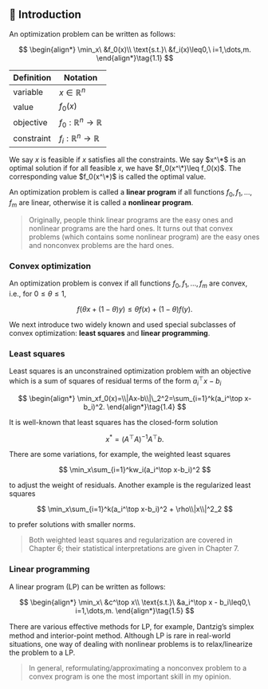 ## :book: Introduction

An optimization problem can be written as follows:

$$
\begin{align*}
\min_x\ &f_0(x)\\
\text{s.t.}\ &f_i(x)\leq0,\ i=1,\dots,m.
\end{align*}\tag{1.1}
$$

| Definition       | Notation                        |
|------------------|---------------------------------|
| variable         | $x\in\mathbb{R}^n$              |
| value            | $f_0(x)$                        |
| objective        | $f_0:\mathbb{R}^n\to\mathbb{R}$ |
| constraint       | $f_i:\mathbb{R}^n\to\mathbb{R}$ |

We say $x$ is feasible if $x$ satisfies all the constraints. We say $x^\*$ is an optimal solution if for all feasible $x$, we have $f_0(x^\*)\leq f_0(x)$. The corresponding value $f_0(x^\*)$ is called the optimal value.

An optimization problem is called a **linear program** if all functions $f_0,f_1,\dots,f_m$ are linear, otherwise it is called a **nonlinear program**.

> Originally, people think linear programs are the easy ones and nonlinear programs are the hard ones. It turns out that convex problems (which contains some nonlinear program) are the easy ones and nonconvex problems are the hard ones.


### Convex optimization
An optimization problem is convex if all functions $f_0,f_1,\dots,f_m$ are convex, i.e., for $0\leq\theta\leq1$,

$$
f(\theta x+ (1−\theta)y) ≤ \theta f(x) + (1−\theta)f(y). 
$$

We next introduce two widely known and used special subclasses of convex optimization: **least squares** and **linear programming**.

### Least squares
Least squares is an unconstrained optimization problem with an objective which is a sum of squares of residual terms of the form $a_i^\top x− b_i$

$$ 
\begin{align*}
\min_xf_0(x)=\\|Ax-b\\|\_2^2=\sum_{i=1}^k(a_i^\top x-b_i)^2. 
\end{align*}\tag{1.4}
$$


It is well-known that least squares has the closed-form solution

$$
x^*=(A^\top A)^{-1}A^\top b.
$$

There are some variations, for example, the weighted least squares

$$
\min_x\sum_{i=1}^kw_i(a_i^\top x-b_i)^2
$$

to adjust the weight of residuals. Another example is the regularized least squares

$$
\min_x\sum_{i=1}^k(a_i^\top x-b_i)^2 + \rho\\|x\\|^2_2
$$

to prefer solutions with smaller norms.

> Both weighted least squares and regularization are covered in Chapter 6; their statistical interpretations are given in Chapter 7.


### Linear programming
A linear program (LP) can be written as follows:

$$
\begin{align*}
\min_x\ &c^\top x\\
\text{s.t.}\ &a_i^\top x - b_i\leq0,\ i=1,\dots,m.
\end{align*}\tag{1.5}
$$

There are various eﬀective methods for LP, for example, Dantzig’s simplex method and interior-point method. Although LP is rare in real-world situations, one way of dealing with nonlinear problems is to relax/linearize the problem to a LP. 

> In general, reformulating/approximating a nonconvex problem to a convex program is one the most important skill in my opinion.
